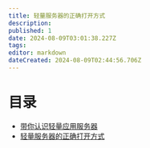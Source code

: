 ```yaml
---
title: 轻量服务器的正确打开方式
description: 
published: 1
date: 2024-08-09T03:01:38.227Z
tags: 
editor: markdown
dateCreated: 2024-08-09T02:44:56.706Z
---
```


# 目录
- [带你认识轻量应用服务器](/计算产品/轻量应用服务器/带你认识轻量应用服务器)
- [轻量服务器的正确打开方式](/计算产品/轻量应用服务器/轻量服务器的正确打开方式)